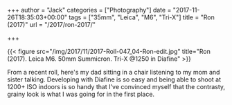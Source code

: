 +++
author = "Jack"
categories = ["Photography"]
date = "2017-11-26T18:35:03+00:00"
tags = ["35mm", "Leica", "M6", "Tri-X"]
title = "Ron (2017)"
url = "/2017/ron-2017/"

+++

{{< figure src="/img/2017/11/2017-Roll-047_04-Ron-edit.jpg" title="Ron (2017). Leica M6. 50mm Summicron. Tri-X @1250 in Diafine" >}}


From a recent roll, here's my dad sitting in a chair listening to my mom and sister talking. Developing with Diafine is so easy and being able to shoot at 1200+ ISO indoors is so handy that I've convinced myself that the contrasty, grainy look is what I was going for in the first place.

